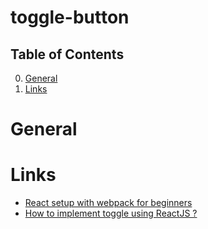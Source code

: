 # toggle-button

## Table of Contents
0. [General](#general)
1. [Links](#links)

# General

# Links

* [React setup with webpack for beginners](https://dev.to/deepanjangh/react-setup-with-webpack-for-beginners-2a8k)
* [How to implement toggle using ReactJS ?](https://www.geeksforgeeks.org/how-to-implement-toggle-using-reactjs/)
